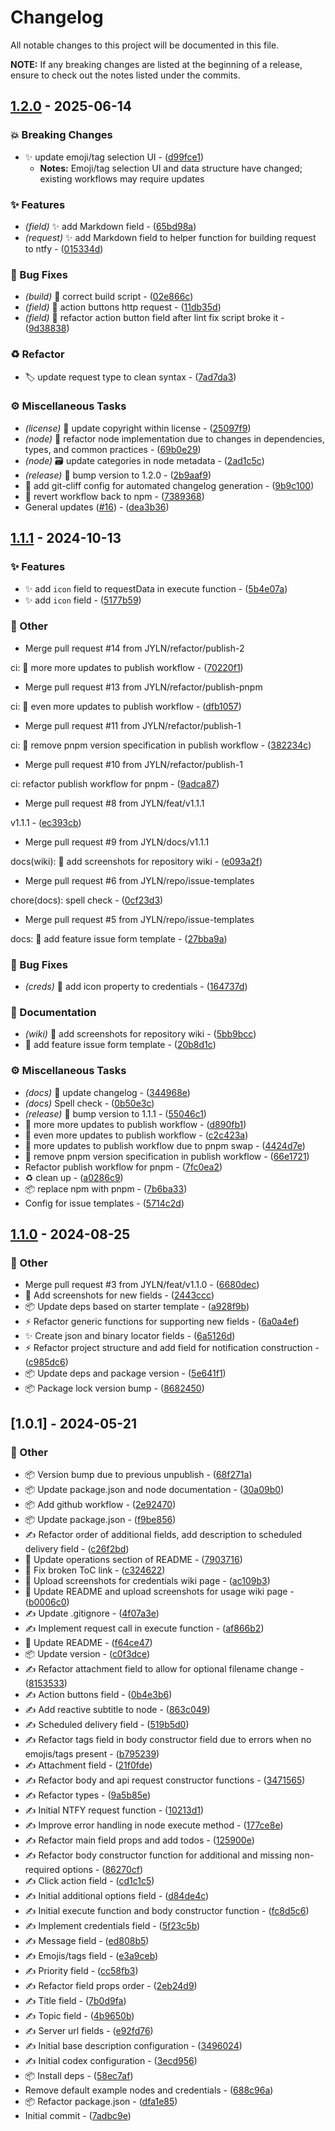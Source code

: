 # Changelog

All notable changes to this project will be documented in this file.

**NOTE:** If any breaking changes are listed at the beginning of a release, ensure to check out the notes listed under the commits.

## [1.2.0](https://github.com/JYLN/n8n-nodes-ntfy/compare/1.1.1..v1.2.0) - 2025-06-14

### 💥 Breaking Changes

- :sparkles: update emoji/tag selection UI - ([d99fce1](https://github.com/JYLN/n8n-nodes-ntfy/commit/d99fce1a879ca265c8e2e3e4af0bb076972925c9))
  - **Notes:** Emoji/tag selection UI and data structure have changed; existing workflows may require updates


### ✨ Features

- *(field)* :sparkles: add Markdown field - ([65bd98a](https://github.com/JYLN/n8n-nodes-ntfy/commit/65bd98a2cb80b654b3dd6cb672bd63c61fbc66f1))
- *(request)* :sparkles: add Markdown field to helper function for building request to ntfy - ([015334d](https://github.com/JYLN/n8n-nodes-ntfy/commit/015334d9f80e0491b755f82e267e7233491d6112))

### 🐛 Bug Fixes

- *(build)* :bug: correct build script - ([02e866c](https://github.com/JYLN/n8n-nodes-ntfy/commit/02e866c078295d377652061d654963922cec20e7))
- *(field)* :bug: action buttons http request - ([11db35d](https://github.com/JYLN/n8n-nodes-ntfy/commit/11db35d85ef61de6bc18ba81c887b6dbfd0b1524))
- *(field)* :bug: refactor action button field after lint fix script broke it - ([9d38838](https://github.com/JYLN/n8n-nodes-ntfy/commit/9d38838dd05f77d489695165043b26f0fc2dcdb7))

### ♻️ Refactor

- :label: update request type to clean syntax - ([7ad7da3](https://github.com/JYLN/n8n-nodes-ntfy/commit/7ad7da36feee665e6eec138624802a1a8638377a))

### ⚙️ Miscellaneous Tasks

- *(license)* :page_facing_up: update copyright within license - ([25097f9](https://github.com/JYLN/n8n-nodes-ntfy/commit/25097f9f754037a8da98da4e19482ff819d53b66))
- *(node)* :wrench: refactor node implementation due to changes in dependencies, types, and common practices - ([69b0e29](https://github.com/JYLN/n8n-nodes-ntfy/commit/69b0e2944da35c39c999754301d4530e30e67c16))
- *(node)* :card_file_box: update categories in node metadata - ([2ad1c5c](https://github.com/JYLN/n8n-nodes-ntfy/commit/2ad1c5c8100015a833e6c2177d0044bcb693baf8))
- *(release)* :bookmark: bump version to 1.2.0 - ([2b9aaf9](https://github.com/JYLN/n8n-nodes-ntfy/commit/2b9aaf9d6f292038d6a4e662a2d5c2beb2ffb699))
- :wrench: add git-cliff config for automated changelog generation - ([9b9c100](https://github.com/JYLN/n8n-nodes-ntfy/commit/9b9c100e0ec0d0b096731fc2adbc28b58c8667bc))
- :wrench: revert workflow back to npm - ([7389368](https://github.com/JYLN/n8n-nodes-ntfy/commit/7389368f74ec23a98a3c7924c1c4aa9aa63b8e54))
- General updates ([#16](https://github.com/jyln/n8n-nodes-ntfy/issues/16)) - ([dea3b36](https://github.com/JYLN/n8n-nodes-ntfy/commit/dea3b366e8746873982dbc8154ba4b529c4ec9fb))


## [1.1.1](https://github.com/JYLN/n8n-nodes-ntfy/compare/1.1.0..1.1.1) - 2024-10-13

### ✨ Features

- :sparkles: add `icon` field to requestData in execute function - ([5b4e07a](https://github.com/JYLN/n8n-nodes-ntfy/commit/5b4e07a887162956b860436ddaef7de6f9a437ca))
- :sparkles: add `icon` field - ([5177b59](https://github.com/JYLN/n8n-nodes-ntfy/commit/5177b5921af6750b6fce19811f09f0fde87b15f4))

### 💼 Other

- Merge pull request #14 from JYLN/refactor/publish-2

ci: :wrench: more more updates to publish workflow - ([70220f1](https://github.com/JYLN/n8n-nodes-ntfy/commit/70220f18e84c53dc7eeb39aaf4119e5ebac462b2))
- Merge pull request #13 from JYLN/refactor/publish-pnpm

ci: 🔧 even more updates to publish workflow - ([dfb1057](https://github.com/JYLN/n8n-nodes-ntfy/commit/dfb1057889428ea07a57cd9824ec053ae3e42789))
- Merge pull request #11 from JYLN/refactor/publish-1

ci: :wrench: remove pnpm version specification in publish workflow - ([382234c](https://github.com/JYLN/n8n-nodes-ntfy/commit/382234c04c6a4c66877cf4a491367c140b3ce1c2))
- Merge pull request #10 from JYLN/refactor/publish-1

ci: refactor publish workflow for pnpm - ([9adca87](https://github.com/JYLN/n8n-nodes-ntfy/commit/9adca8778339a2fdc4105f2b9092600f04b987f0))
- Merge pull request #8 from JYLN/feat/v1.1.1

v1.1.1 - ([ec393cb](https://github.com/JYLN/n8n-nodes-ntfy/commit/ec393cbda4fd39b20275c5193be7d81045157ae1))
- Merge pull request #9 from JYLN/docs/v1.1.1

docs(wiki): :camera_flash: add screenshots for repository wiki - ([e093a2f](https://github.com/JYLN/n8n-nodes-ntfy/commit/e093a2f6e6048d260a3b8e62e855a9f4b7227b10))
- Merge pull request #6 from JYLN/repo/issue-templates

chore(docs): spell check - ([0cf23d3](https://github.com/JYLN/n8n-nodes-ntfy/commit/0cf23d3d7ecc65b1d476511b00f5c6ed00478008))
- Merge pull request #5 from JYLN/repo/issue-templates

docs: :memo: add feature issue form template - ([27bba9a](https://github.com/JYLN/n8n-nodes-ntfy/commit/27bba9adc124303144ca0983921f6e5f845dea0c))

### 🐛 Bug Fixes

- *(creds)* :bug: add icon property to credentials - ([164737d](https://github.com/JYLN/n8n-nodes-ntfy/commit/164737dc6888e369a92848da89958fb5805cad2b))

### 📝 Documentation

- *(wiki)* :camera_flash: add screenshots for repository wiki - ([5bb9bcc](https://github.com/JYLN/n8n-nodes-ntfy/commit/5bb9bcc8fae38769b7102befaa0215e305386e5d))
- :memo: add feature issue form template - ([20b8d1c](https://github.com/JYLN/n8n-nodes-ntfy/commit/20b8d1c88895b580547ad9c785e783b99c1aea72))

### ⚙️ Miscellaneous Tasks

- *(docs)* :memo: update changelog - ([344968e](https://github.com/JYLN/n8n-nodes-ntfy/commit/344968e0d910594f9c85646b5abdf4a8d7b4b674))
- *(docs)* Spell check - ([0b50e3c](https://github.com/JYLN/n8n-nodes-ntfy/commit/0b50e3c2fba96ade316edce5141029cd66f4a5a6))
- *(release)* :bookmark: bump version to 1.1.1 - ([55046c1](https://github.com/JYLN/n8n-nodes-ntfy/commit/55046c18a2478550fd0601e73e138fed2cbf30cf))
- :wrench: more more updates to publish workflow - ([d890fb1](https://github.com/JYLN/n8n-nodes-ntfy/commit/d890fb1aef96f53092272f87ce97ca8ae0e7c949))
- :wrench: even more updates to publish workflow - ([c2c423a](https://github.com/JYLN/n8n-nodes-ntfy/commit/c2c423a706d8294b76c8d4fefe9cdf9c010c70ad))
- :wrench: more updates to publish workflow due to pnpm swap - ([4424d7e](https://github.com/JYLN/n8n-nodes-ntfy/commit/4424d7e16d7eddd3d5baa6e4ce2ce3a51dfe9381))
- :wrench: remove pnpm version specification in publish workflow - ([66e1721](https://github.com/JYLN/n8n-nodes-ntfy/commit/66e17212db922149ffadc5d65e51d0b0655d2fba))
- Refactor publish workflow for pnpm - ([7fc0ea2](https://github.com/JYLN/n8n-nodes-ntfy/commit/7fc0ea2c68c1962fd49b32ef15d8edc393814e41))
- :recycle: clean up - ([a0286c9](https://github.com/JYLN/n8n-nodes-ntfy/commit/a0286c979bca012f555207784d42665efd1279a9))
- :package: replace npm with pnpm - ([7b6ba33](https://github.com/JYLN/n8n-nodes-ntfy/commit/7b6ba338b5e0c6dda239816ef0ec08aed0890aa5))
- Config for issue templates - ([5714c2d](https://github.com/JYLN/n8n-nodes-ntfy/commit/5714c2d493c37559093303b59f19c09c341c19c3))


## [1.1.0](https://github.com/JYLN/n8n-nodes-ntfy/compare/1.0.1..1.1.0) - 2024-08-25

### 💼 Other

- Merge pull request #3 from JYLN/feat/v1.1.0 - ([6680dec](https://github.com/JYLN/n8n-nodes-ntfy/commit/6680deca9e502eae2e0552ade7e461bc5e2ff57d))
- :scroll: Add screenshots for new fields - ([2443ccc](https://github.com/JYLN/n8n-nodes-ntfy/commit/2443cccb823b3d2e939f36816f5ac3ca913e15b6))
- :package: Update deps based on starter template - ([a928f9b](https://github.com/JYLN/n8n-nodes-ntfy/commit/a928f9bcbe6746ad3d95944022ca28ea3dfafd1b))
- :zap: Refactor generic functions for supporting new fields - ([6a0a4ef](https://github.com/JYLN/n8n-nodes-ntfy/commit/6a0a4ef80da28b70fbe245878f8afc7ee349ae53))
- :sparkles: Create json and binary locator fields - ([6a5126d](https://github.com/JYLN/n8n-nodes-ntfy/commit/6a5126d191ccc483b36dea7f41f2711d9d0ba699))
- :zap: Refactor project structure and add field for notification construction - ([c985dc6](https://github.com/JYLN/n8n-nodes-ntfy/commit/c985dc6f55df817a3cae2e4d6a47f172fa104651))
- :package: Update deps and package version - ([5e641f1](https://github.com/JYLN/n8n-nodes-ntfy/commit/5e641f112e938dcb24da878524b3dc4624950d9e))
- :package: Package lock version bump - ([8682450](https://github.com/JYLN/n8n-nodes-ntfy/commit/86824507c68611b93a716aabe3c41ec32381c63c))


## [1.0.1] - 2024-05-21

### 💼 Other

- :package: Version bump due to previous unpublish - ([68f271a](https://github.com/JYLN/n8n-nodes-ntfy/commit/68f271ac2058b7d8fcfd07351dfbc5a588c28ed7))
- :package: Update package.json and node documentation - ([30a09b0](https://github.com/JYLN/n8n-nodes-ntfy/commit/30a09b0f449915ad8b18eaf0c9ecf70ff7c947ce))
- :package: Add github workflow - ([2e92470](https://github.com/JYLN/n8n-nodes-ntfy/commit/2e92470b245d751289667b712d193b02efa3c3f7))
- :package: Update package.json - ([f9be856](https://github.com/JYLN/n8n-nodes-ntfy/commit/f9be85636dfcabd27d998986379968a110703bb1))
- :writing_hand: Refactor order of additional fields, add description to scheduled delivery field - ([c26f2bd](https://github.com/JYLN/n8n-nodes-ntfy/commit/c26f2bd45824c994c5ff4b323c607ea75327148b))
- :scroll: Update operations section of README - ([7903716](https://github.com/JYLN/n8n-nodes-ntfy/commit/7903716372309c4ff5ae4190b0668fca277b48a1))
- :scroll: Fix broken ToC link - ([c324622](https://github.com/JYLN/n8n-nodes-ntfy/commit/c324622a4ab1de6072159e3338c7e68362fb20f0))
- :scroll: Upload screenshots for credentials wiki page - ([ac109b3](https://github.com/JYLN/n8n-nodes-ntfy/commit/ac109b39a8064efbe26f4225888fa885897661b1))
- :scroll: Update README and upload screenshots for usage wiki page - ([b0006c0](https://github.com/JYLN/n8n-nodes-ntfy/commit/b0006c032a0d2e85db75238366df924d5cd5e0cc))
- :writing_hand: Update .gitignore - ([4f07a3e](https://github.com/JYLN/n8n-nodes-ntfy/commit/4f07a3eed4e4e32655e746be651029650a4d5733))
- :writing_hand: Implement request call in execute function - ([af866b2](https://github.com/JYLN/n8n-nodes-ntfy/commit/af866b25158cafc9f4ba78f92307830a74797aa4))
- :scroll: Update README - ([f64ce47](https://github.com/JYLN/n8n-nodes-ntfy/commit/f64ce476462305d8a08103f42cdc959258a07291))
- :package: Update version - ([c0f3dce](https://github.com/JYLN/n8n-nodes-ntfy/commit/c0f3dcee873c2f464710a3f8d6d54d869cd8175c))
- :writing_hand: Refactor attachment field to allow for optional filename change - ([8153533](https://github.com/JYLN/n8n-nodes-ntfy/commit/8153533d5bbc70b18e27046870a1ce7956d90d8a))
- :writing_hand: Action buttons field - ([0b4e3b6](https://github.com/JYLN/n8n-nodes-ntfy/commit/0b4e3b63a7d5861372a00d3ca0838cc06f3fc555))
- :writing_hand: Add reactive subtitle to node - ([863c049](https://github.com/JYLN/n8n-nodes-ntfy/commit/863c0499809cee252c78c26ce4050f5772913e78))
- :writing_hand: Scheduled delivery field - ([519b5d0](https://github.com/JYLN/n8n-nodes-ntfy/commit/519b5d0226f1d97f33575f694f33340d8ff13588))
- :writing_hand: Refactor tags field in body constructor field due to errors when no emojis/tags present - ([b795239](https://github.com/JYLN/n8n-nodes-ntfy/commit/b79523973c2aa16e8ddf0c796125aeead5af103e))
- :writing_hand: Attachment field - ([21f0fde](https://github.com/JYLN/n8n-nodes-ntfy/commit/21f0fde6da76d5654fdbb61537574be4640d2972))
- :writing_hand: Refactor body and api request constructor functions - ([3471565](https://github.com/JYLN/n8n-nodes-ntfy/commit/3471565a1759ab71f57ba44e9a4e1674467a0d6c))
- :writing_hand: Refactor types - ([9a5b85e](https://github.com/JYLN/n8n-nodes-ntfy/commit/9a5b85e783d1426fea82633e2602a3f4df8077e2))
- :writing_hand: Initial NTFY request function - ([10213d1](https://github.com/JYLN/n8n-nodes-ntfy/commit/10213d1eff3927e056bb4c55d44ff5527f530544))
- :writing_hand: Improve error handling in node execute method - ([177ce8e](https://github.com/JYLN/n8n-nodes-ntfy/commit/177ce8e1166c11c753240475b83e25bcc7a1bb89))
- :writing_hand: Refactor main field props and add todos - ([125900e](https://github.com/JYLN/n8n-nodes-ntfy/commit/125900e894fa4e321a8ba86b885f9ff2de9f6a2c))
- :writing_hand: Refactor body constructor function for additional and missing non-required options - ([86270cf](https://github.com/JYLN/n8n-nodes-ntfy/commit/86270cf7318faa4a31088a3afd8722d7818be00c))
- :writing_hand: Click action field - ([cd1c1c5](https://github.com/JYLN/n8n-nodes-ntfy/commit/cd1c1c56a198afe20789c181a93a4e2b5381c5a4))
- :writing_hand: Initial additional options field - ([d84de4c](https://github.com/JYLN/n8n-nodes-ntfy/commit/d84de4c2b7f0b4e47e787ac6d34b269263242544))
- :writing_hand: Initial execute function and body constructor function - ([fc8d5c6](https://github.com/JYLN/n8n-nodes-ntfy/commit/fc8d5c68227a9117fc3a48a4e0342556c4c5fdeb))
- :writing_hand: Implement credentials field - ([5f23c5b](https://github.com/JYLN/n8n-nodes-ntfy/commit/5f23c5bcf7677980242d5be9270600c9addd73bd))
- :writing_hand: Message field - ([ed808b5](https://github.com/JYLN/n8n-nodes-ntfy/commit/ed808b58c4587d0cd39bc5b425ac9741cf0d46ea))
- :writing_hand: Emojis/tags field - ([e3a9ceb](https://github.com/JYLN/n8n-nodes-ntfy/commit/e3a9cebcc31a0b4e9d0529dd7bced1f33dd745b8))
- :writing_hand: Priority field - ([cc58fb3](https://github.com/JYLN/n8n-nodes-ntfy/commit/cc58fb35b6e30aba3ce9d227667f1adc4875a16b))
- :writing_hand: Refactor field props order - ([2eb24d9](https://github.com/JYLN/n8n-nodes-ntfy/commit/2eb24d960e79614a3709223176a4b66bf0b43930))
- :writing_hand: Title field - ([7b0d9fa](https://github.com/JYLN/n8n-nodes-ntfy/commit/7b0d9fa513ed9e5f5bd81bebe75c12dc43248c06))
- :writing_hand: Topic field - ([4b9650b](https://github.com/JYLN/n8n-nodes-ntfy/commit/4b9650b02ed6d89e0923350892c9ec4a122a93b4))
- :writing_hand: Server url fields - ([e92fd76](https://github.com/JYLN/n8n-nodes-ntfy/commit/e92fd7607dd43ebbfa366429d8f26efae642ed0c))
- :writing_hand: Initial base description configuration - ([3496024](https://github.com/JYLN/n8n-nodes-ntfy/commit/34960246f7b82748187f7ab92e90669200566cf0))
- :writing_hand: Initial codex configuration - ([3ecd956](https://github.com/JYLN/n8n-nodes-ntfy/commit/3ecd956fa2308e16c0d08560b912909a891634e5))
- :package: Install deps - ([58ec7af](https://github.com/JYLN/n8n-nodes-ntfy/commit/58ec7af503bdfbabad276aeb3cf56a4e9888ddf8))
- Remove default example nodes and credentials - ([688c96a](https://github.com/JYLN/n8n-nodes-ntfy/commit/688c96a2d9a263062162382774a6634767aa184a))
- :package: Refactor package.json - ([dfa1e85](https://github.com/JYLN/n8n-nodes-ntfy/commit/dfa1e8529bca6f97eca54ccf9a33736e4f8d799c))
- Initial commit - ([7adbc9e](https://github.com/JYLN/n8n-nodes-ntfy/commit/7adbc9e29c5a443b9450844e600d0bab3c5b9813))


<!-- generated by git-cliff -->
